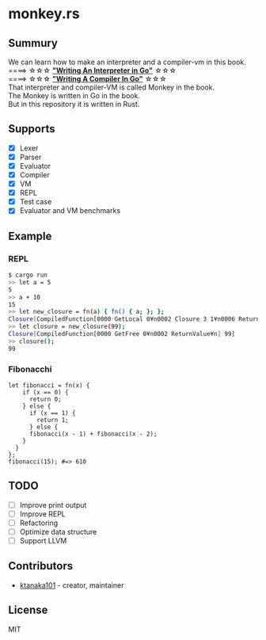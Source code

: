 # monkey.rs

## Summury

We can learn how to make an interpreter and a compiler-vm in this book.  
====> ☆☆☆  __["Writing An Interpreter in Go"](https://interpreterbook.com/)__  ☆☆☆  
====> ☆☆☆  __["Writing A Compiler In Go"](https://compilerbook.com/)__  ☆☆☆  
That interpreter and compiler-VM is called Monkey in the book.  
The Monkey is written in Go in the book.  
But in this repository it is written in Rust.  

## Supports

- [x] Lexer
- [x] Parser
- [x] Evaluator
- [x] Compiler
- [x] VM
- [x] REPL
- [x] Test case
- [x] Evaluator and VM benchmarks

## Example

### REPL

```sh
$ cargo run
>> let a = 5
5
>> a + 10
15
>> let new_closure = fn(a) { fn() { a; }; };
Closure[CompiledFunction[0000 GetLocal 0¥n0002 Closure 3 1¥n0006 ReturnValue¥n] ]
>> let closure = new_closure(99);
Closure[CompiledFunction[0000 GetFree 0¥n0002 ReturnValue¥n] 99]
>> closure();
99
```

### Fibonacchi

```monkey
let fibonacci = fn(x) {
    if (x == 0) {
      return 0;
    } else {
      if (x == 1) {
        return 1;
      } else {
      fibonacci(x - 1) + fibonacci(x - 2);
    }
  }
};
fibonacci(15); #=> 610
```

## TODO

- [ ] Improve print output
- [ ] Improve REPL
- [ ] Refactoring
- [ ] Optimize data structure
- [ ] Support LLVM

## Contributors

- [ktanaka101](https://github.com/ktanaka101) - creator, maintainer

## License

MIT
